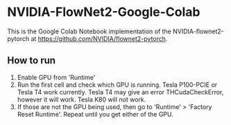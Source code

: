 # NVIDIA-FlowNet2-Google-Colab
This is the Google Colab Notebook implementation of the NVIDIA-flownet2-pytorch at https://github.com/NVIDIA/flownet2-pytorch.

## How to run
1) Enable GPU from 'Runtime'
2) Run the first cell and check which GPU is running. Tesla P100-PCIE or Tesla T4 work currently. Tesla T4 may give an error THCudaCheckError, however it will work. Tesla K80 will not work.
3) If those are not the GPU being used, then go to 'Runtime' > 'Factory Reset Runtime'. Repeat until you get either of the GPU.

